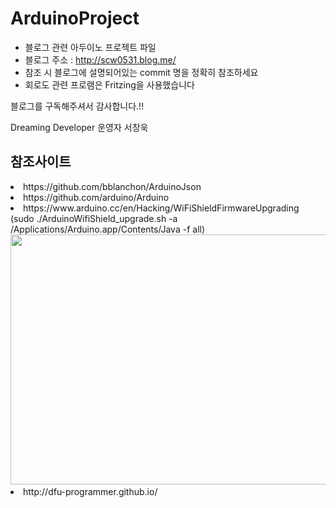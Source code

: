# ArduinoProject

* 블로그 관련 아두이노 프로젝트 파일
* 블로그 주소 : http://scw0531.blog.me/
* 참조 시 블로그에 설명되어있는 commit 명을 정확히 참조하세요
* 회로도 관련 프로램은 Fritzing을 사용했습니다

블로그를 구독해주셔서 감사합니다.!!

Dreaming Developer 운영자 서창욱

<h2>참조사이트</h2>
<li>https://github.com/bblanchon/ArduinoJson</li>
<li>https://github.com/arduino/Arduino</li>
<li>https://www.arduino.cc/en/Hacking/WiFiShieldFirmwareUpgrading<br>
(sudo ./ArduinoWifiShield_upgrade.sh -a /Applications/Arduino.app/Contents/Java -f all)
<img src="https://raw.githubusercontent.com/seochangwook/ArduinoProject/master/wifishield_update_process.png" width="700" height="400">
</li>
<li>http://dfu-programmer.github.io/</li>
